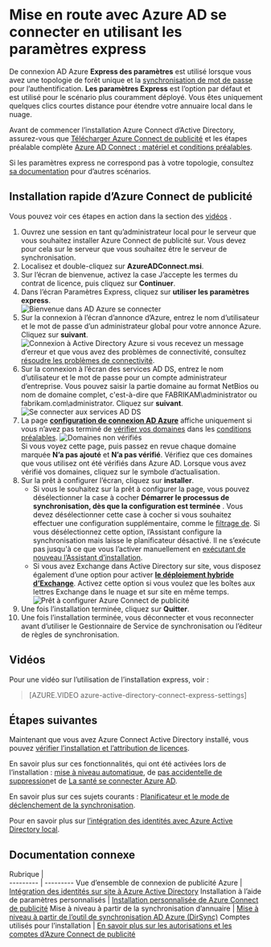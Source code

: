 <properties
    pageTitle="Azure AD Connect : Route en utilisant les paramètres express | Microsoft Azure"
    description="Découvrez comment télécharger, installer et exécuter l’Assistant Installation pour Azure Connect d’Active Directory."
    services="active-directory"
    documentationCenter=""
    authors="andkjell"
    manager="femila"
    editor="curtand"/>

<tags
    ms.service="active-directory"
    ms.workload="identity"
    ms.tgt_pltfrm="na"
    ms.devlang="na"
    ms.topic="get-started-article"
    ms.date="09/13/2016"
    ms.author="billmath"/>

# <a name="getting-started-with-azure-ad-connect-using-express-settings"></a>Mise en route avec Azure AD se connecter en utilisant les paramètres express
De connexion AD Azure **Express des paramètres** est utilisé lorsque vous avez une topologie de forêt unique et la [synchronisation de mot de passe](../active-directory-aadconnectsync-implement-password-synchronization.md) pour l’authentification. **Les paramètres Express** est l’option par défaut et est utilisé pour le scénario plus couramment déployé. Vous êtes uniquement quelques clics courtes distance pour étendre votre annuaire local dans le nuage.

Avant de commencer l’installation Azure Connect d’Active Directory, assurez-vous que [Télécharger Azure Connect de publicité](http://go.microsoft.com/fwlink/?LinkId=615771) et les étapes préalable complète [Azure AD Connect : matériel et conditions préalables](../active-directory-aadconnect-prerequisites.md).

Si les paramètres express ne correspond pas à votre topologie, consultez [sa documentation](#related-documentation) pour d’autres scénarios.

## <a name="express-installation-of-azure-ad-connect"></a>Installation rapide d’Azure Connect de publicité
Vous pouvez voir ces étapes en action dans la section des [vidéos](#videos) .

1. Ouvrez une session en tant qu’administrateur local pour le serveur que vous souhaitez installer Azure Connect de publicité sur. Vous devez pour cela sur le serveur que vous souhaitez être le serveur de synchronisation.
2. Localisez et double-cliquez sur **AzureADConnect.msi**.
3. Sur l’écran de bienvenue, activez la case J’accepte les termes du contrat de licence, puis cliquez sur **Continuer**.  
4. Dans l’écran Paramètres Express, cliquez sur **utiliser les paramètres express**.  
![Bienvenue dans AD Azure se connecter](./media/active-directory-aadconnect-get-started-express/express.png)
5. Sur la connexion à l’écran d’annonce d’Azure, entrez le nom d’utilisateur et le mot de passe d’un administrateur global pour votre annonce Azure. Cliquez sur **suivant**.  
![Connexion à Active Directory Azure](./media/active-directory-aadconnect-get-started-express/connectaad.png) si vous recevez un message d’erreur et que vous avez des problèmes de connectivité, consultez [résoudre les problèmes de connectivité](../active-directory-aadconnect-troubleshoot-connectivity.md).
6. Sur la connexion à l’écran des services AD DS, entrez le nom d’utilisateur et le mot de passe pour un compte administrateur d’entreprise. Vous pouvez saisir la partie domaine au format NetBios ou nom de domaine complet, c'est-à-dire que FABRIKAM\administrator ou fabrikam.com\administrator. Cliquez sur **suivant**.  
![Se connecter aux services AD DS](./media/active-directory-aadconnect-get-started-express/connectad.png)
7. La page [**configuration de connexion AD Azure**](../active-directory-aadconnect-user-signin.md#azure-ad-sign-in-configuration) affiche uniquement si vous n’avez pas terminé de [vérifier vos domaines](../active-directory-add-domain.md) dans les [conditions préalables](../active-directory-aadconnect-prerequisites.md).
![Domaines non vérifiés](./media/active-directory-aadconnect-get-started-express/unverifieddomain.png)  
Si vous voyez cette page, puis passez en revue chaque domaine marquée **N’a pas ajouté** et **N’a pas vérifié**. Vérifiez que ces domaines que vous utilisez ont été vérifiés dans Azure AD. Lorsque vous avez vérifié vos domaines, cliquez sur le symbole d’actualisation.
8. Sur la prêt à configurer l’écran, cliquez sur **installer**.
    - Si vous le souhaitez sur la prêt à configurer la page, vous pouvez désélectionner la case à cocher **Démarrer le processus de synchronisation, dès que la configuration est terminée** . Vous devez désélectionner cette case à cocher si vous souhaitez effectuer une configuration supplémentaire, comme le [filtrage de](../active-directory-aadconnectsync-configure-filtering.md). Si vous désélectionnez cette option, l’Assistant configure la synchronisation mais laisse le planificateur désactivé. Il ne s’exécute pas jusqu'à ce que vous l’activer manuellement en [exécutant de nouveau l’Assistant d’installation](../active-directory-aadconnectsync-installation-wizard.md).
    - Si vous avez Exchange dans Active Directory sur site, vous disposez également d’une option pour activer [**le déploiement hybride d’Exchange**](https://technet.microsoft.com/library/jj200581.aspx). Activez cette option si vous voulez que les boîtes aux lettres Exchange dans le nuage et sur site en même temps.
![Prêt à configurer Azure Connect de publicité](./media/active-directory-aadconnect-get-started-express/readytoconfigure.png)
9. Une fois l’installation terminée, cliquez sur **Quitter**.
10. Une fois l’installation terminée, vous déconnecter et vous reconnecter avant d’utiliser le Gestionnaire de Service de synchronisation ou l’éditeur de règles de synchronisation.

## <a name="videos"></a>Vidéos

Pour une vidéo sur l’utilisation de l’installation express, voir :

>[AZURE.VIDEO azure-active-directory-connect-express-settings]

## <a name="next-steps"></a>Étapes suivantes
Maintenant que vous avez Azure Connect Active Directory installé, vous pouvez [vérifier l’installation et l’attribution de licences](../active-directory-aadconnect-whats-next.md).

En savoir plus sur ces fonctionnalités, qui ont été activées lors de l’installation : [mise à niveau automatique](../active-directory-aadconnect-feature-automatic-upgrade.md), de [pas accidentelle de suppression](../active-directory-aadconnectsync-feature-prevent-accidental-deletes.md)et de [La santé se connecter Azure AD](../active-directory-aadconnect-health-sync.md).

En savoir plus sur ces sujets courants : [Planificateur et le mode de déclenchement de la synchronisation](../active-directory-aadconnectsync-feature-scheduler.md).

Pour en savoir plus sur [l’intégration des identités avec Azure Active Directory local](../active-directory-aadconnect.md).

## <a name="related-documentation"></a>Documentation connexe

Rubrique |  
--------- | ---------
Vue d’ensemble de connexion de publicité Azure | [Intégration des identités sur site à Azure Active Directory](../active-directory-aadconnect.md)
Installation à l’aide de paramètres personnalisés | [Installation personnalisée de Azure Connect de publicité](active-directory-aadconnect-get-started-custom.md)
Mise à niveau à partir de la synchronisation d’annuaire | [Mise à niveau à partir de l’outil de synchronisation AD Azure (DirSync)](active-directory-aadconnect-dirsync-upgrade-get-started.md)
Comptes utilisés pour l’installation | [En savoir plus sur les autorisations et les comptes d’Azure Connect de publicité](active-directory-aadconnect-accounts-permissions.md)
